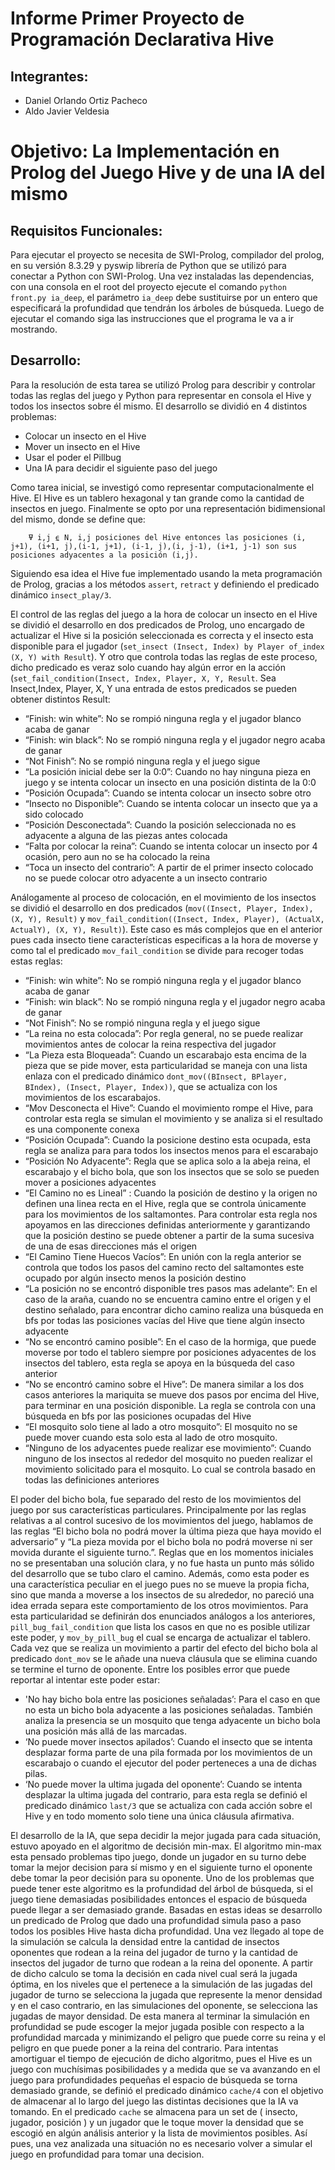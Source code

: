 # Informe Primer Proyecto de Programación Declarativa Hive

## Integrantes:

- Daniel Orlando Ortiz Pacheco
- Aldo Javier Veldesia

# Objetivo: La Implementación en Prolog del Juego Hive y de una IA del mismo

## Requisitos Funcionales:

Para ejecutar el proyecto se necesita de SWI-Prolog, compilador del prolog, en su versión 8.3.29 y pyswip librería de Python que se utilizó para conectar a Python con SWI-Prolog. Una vez instaladas las dependencias, con una consola en el root del proyecto ejecute el comando `python front.py ia_deep`, el parámetro `ia_deep` debe sustituirse por un entero que especificará la profundidad que tendrán los árboles de búsqueda. Luego de ejecutar el comando siga las instrucciones que el programa le va a ir mostrando.

## Desarrollo:

Para la resolución de esta tarea se utilizó Prolog para describir y controlar todas las reglas del juego y Python para representar en consola el Hive y todos los insectos sobre él mismo. El desarrollo se dividió en 4 distintos problemas:

- Colocar un insecto en el Hive
- Mover un insecto en el Hive
- Usar el poder el Pillbug
- Una IA para decidir el siguiente paso del juego

Como tarea inicial, se investigó como representar computacionalmente el Hive. El Hive es un tablero hexagonal y tan grande como la cantidad de insectos en juego. Finalmente se opto por una representación bidimensional del mismo, donde se define que:

        ⍫ i,j ⍷ N, i,j posiciones del Hive entonces las posiciones (i, j+1), (i+1, j),(i-1, j+1), (i-1, j),(i, j-1), (i+1, j-1) son sus posiciones adyacentes a la posición (i,j).

Siguiendo esa idea el Hive fue implementado usando la meta programación de Prolog, gracias a los métodos `assert`, `retract` y definiendo el predicado dinámico `insect_play/3`.

El control de las reglas del juego a la hora de colocar un insecto en el Hive se dividió el desarrollo en dos predicados de Prolog, uno encargado de actualizar el Hive si la posición seleccionada es correcta y el insecto esta disponible para el jugador (`set_insect (Insect, Index) by Player of_index (X, Y) with Result`). Y otro que controla todas las reglas de este proceso, dicho predicado es veraz solo cuando hay algún error en la acción (`set_fail_condition(Insect, Index, Player, X, Y, Result`. Sea Insect,Index, Player, X, Y una entrada de estos predicados se pueden obtener distintos Result:

- “Finish: win white”: No se rompió ninguna regla y el jugador blanco acaba de ganar
- “Finish: win black”: No se rompió ninguna regla y el jugador negro acaba de ganar
- “Not Finish”: No se rompió ninguna regla y el juego sigue
- “La posición inicial debe ser la 0:0”: Cuando no hay ninguna pieza en juego y se intenta colocar un insecto en una posición distinta de la 0:0
- “Posición Ocupada”: Cuando se intenta colocar un insecto sobre otro
- “Insecto no Disponible”: Cuando se intenta colocar un insecto que ya a sido colocado
- “Posición Desconectada”: Cuando la posición seleccionada no es adyacente a alguna de las piezas antes colocada
- “Falta por colocar la reina”: Cuando se intenta colocar un insecto por 4 ocasión, pero aun no se ha colocado la reina
- “Toca un insecto del contrario”: A partir de el primer insecto colocado no se puede colocar otro adyacente a un insecto contrario

Análogamente al proceso de colocación, en el movimiento de los insectos se dividió el desarrollo en dos predicados (`mov((Insect, Player, Index), (X, Y), Result)` y `mov_fail_condition((Insect, Index, Player), (ActualX, ActualY), (X, Y), Result)`). Este caso es más complejos que en el anterior pues cada insecto tiene características especificas a la hora de moverse y como tal el predicado `mov_fail_condition` se divide para recoger todas estas reglas:

- “Finish: win white”: No se rompió ninguna regla y el jugador blanco acaba de ganar
- “Finish: win black”: No se rompió ninguna regla y el jugador negro acaba de ganar
- “Not Finish”: No se rompió ninguna regla y el juego sigue
- “La reina no esta colocada”: Por regla general, no se puede realizar movimientos antes de colocar la reina respectiva del jugador
- “La Pieza esta Bloqueada”: Cuando un escarabajo esta encima de la pieza que se pide mover, esta particularidad se maneja con una lista enlaza con el predicado dinámico `dont_mov((BInsect, BPlayer, BIndex), (Insect, Player, Index))`, que se actualiza con los movimientos de los escarabajos.
- “Mov Desconecta el Hive”: Cuando el movimiento rompe el Hive, para controlar esta regla se simulan el movimiento y se analiza si el resultado es una componente conexa
- “Posición Ocupada”: Cuando la posicione destino esta ocupada, esta regla se analiza para para todos los insectos menos para el escarabajo
- “Posición No Adyacente”: Regla que se aplica solo a la abeja reina, el escarabajo y el bicho bola, que son los insectos que se solo se pueden mover a posiciones adyacentes
- “El Camino no es Lineal” : Cuando la posición de destino y la origen no definen una linea recta en el Hive, regla que se controla únicamente para los movimientos de los saltamontes. Para controlar esta regla nos apoyamos en las direcciones definidas anteriormente y garantizando que la posición destino se puede obtener a partir de la suma sucesiva de una de esas direcciones más el origen
- “El Camino Tiene Huecos Vacíos”: En unión con la regla anterior se controla que todos los pasos del camino recto del saltamontes este ocupado por algún insecto menos la posición destino
- “La posición no se encontró disponible tres pasos mas adelante”: En el caso de la araña, cuando no se encuentra camino entre el origen y el destino señalado, para encontrar dicho camino realiza una búsqueda en bfs por todas las posiciones vacías del Hive que tiene algún insecto adyacente
- “No se encontró camino posible”: En el caso de la hormiga, que puede moverse por todo el tablero siempre por posiciones adyacentes de los insectos del tablero, esta regla se apoya en la búsqueda del caso anterior
- “No se encontró camino sobre el Hive”: De manera similar a los dos casos anteriores la mariquita se mueve dos pasos por encima del Hive, para terminar en una posición disponible. La regla se controla con una búsqueda en bfs por las posiciones ocupadas del Hive
- “El mosquito solo tiene al lado a otro mosquito”: El mosquito no se puede mover cuando esta solo esta al lado de otro mosquito.
- “Ninguno de los adyacentes puede realizar ese movimiento”: Cuando ninguno de los insectos al rededor del mosquito no pueden realizar el movimiento solicitado para el mosquito. Lo cual se controla basado en todas las definiciones anteriores

El poder del bicho bola, fue separado del resto de los movimientos del juego por sus características particulares. Principalmente por las reglas relativas a al control sucesivo de los movimientos del juego, hablamos de las reglas “El bicho bola no podrá mover la última pieza que haya movido el adversario” y “La pieza movida por el bicho bola no podrá moverse ni ser movida durante el siguiente turno.”. Reglas que en los momentos iniciales no se presentaban una solución clara, y no fue hasta un punto más sólido del desarrollo que se tubo claro el camino. Además, como esta poder es una característica peculiar en el juego pues no se mueve la propia ficha, sino que manda a moverse a los insectos de su alrededor, no pareció una idea errada separa este comportamiento de los otros movimientos. Para esta particularidad se definirán dos enunciados análogos a los anteriores, `pill_bug_fail_condition` que lista los casos en que no es posible utilizar este poder, y `mov_by_pill_bug` el cual se encarga de actualizar el tablero. Cada vez que se realiza un movimiento a partir del efecto del bicho bola al predicado `dont_mov` se le añade una nueva cláusula que se elimina cuando se termine el turno de oponente. Entre los posibles error que puede reportar al intentar este poder estar:

- 'No hay bicho bola entre las posiciones señaladas’: Para el caso en que no esta un bicho bola adyacente a las posiciones señaladas. También analiza la presencia se un mosquito que tenga adyacente un bicho bola una posición más allá de las marcadas.
- ‘No puede mover insectos apilados’: Cuando el insecto que se intenta desplazar forma parte de una pila formada por los movimientos de un escarabajo o cuando el ejecutor del poder perteneces a una de dichas pilas.
- ‘No puede mover la ultima jugada del oponente’: Cuando se intenta desplazar la ultima jugada del contrario, para esta regla se definió el predicado dinámico `last/3` que se actualiza con cada acción sobre el Hive y en todo momento solo tiene una única cláusula afirmativa.

El desarrollo de la IA, que sepa decidir la mejor jugada para cada situación, estuvo apoyado en el algoritmo de decisión min-max. El algoritmo min-max esta pensado problemas tipo juego, donde un jugador en su turno debe tomar la mejor decision para sí mismo y en el siguiente turno el oponente debe tomar la peor decisión para su oponente. Uno de los problemas que puede tener este algoritmo es la profundidad del árbol de búsqueda, si el juego tiene demasiadas posibilidades entonces el espacio de búsqueda puede llegar a ser demasiado grande. Basadas en estas ideas se desarrollo un predicado de Prolog que dado una profundidad simula paso a paso todos los posibles Hive hasta dicha profundidad. Una vez llegado al tope de la simulación se calcula la densidad entre la cantidad de insectos oponentes que rodean a la reina del jugador de turno y la cantidad de insectos del jugador de turno que rodean a la reina del oponente. A partir de dicho calculo se toma la decisión en cada nivel cual será la jugada óptima, en los niveles que el pertenece a la simulación de las jugadas del jugador de turno se selecciona la jugada que represente la menor densidad y en el caso contrario, en las simulaciones del oponente, se selecciona las jugadas de mayor densidad. De esta manera al terminar la simulación en profundidad se pude escoger la mejor jugada posible con respecto a la profundidad marcada y minimizando el peligro que puede corre su reina y el peligro en que puede poner a la reina del contrario. Para intentas amortiguar el tiempo de ejecución de dicho algoritmo, pues el Hive es un juego con muchísimas posibilidades y a medida que se va avanzando en el juego para profundidades pequeñas el espacio de búsqueda se torna demasiado grande, se definió el predicado dinámico `cache/4` con el objetivo de almacenar al lo largo del juego las distintas decisiones que la IA va tomando. En el predicado `cache` se almacena para un set de ( insecto, jugador, posición ) y un jugador que le toque mover la densidad que se escogió en algún análisis anterior y la lista de movimientos posibles. Así pues, una vez analizada una situación no es necesario volver a simular el juego en profundidad para tomar una decision.
